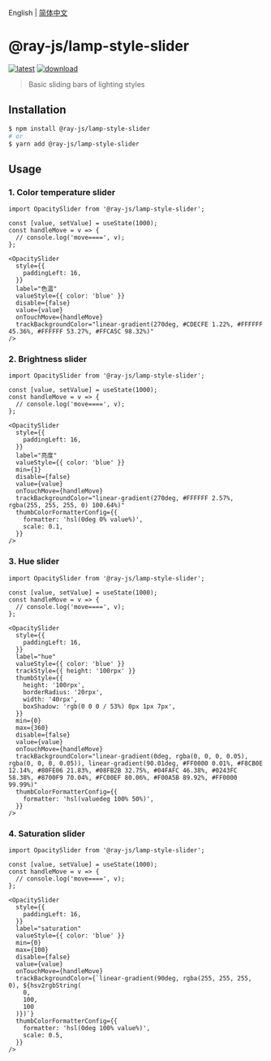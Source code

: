 English | [简体中文](./README-zh_CN.md)

# @ray-js/lamp-style-slider

[![latest](https://img.shields.io/npm/v/@ray-js/lamp-style-slider/latest.svg)](https://www.npmjs.com/package/@ray-js/lamp-style-slider) [![download](https://img.shields.io/npm/dt/@ray-js/lamp-style-slider.svg)](https://www.npmjs.com/package/@ray-js/lamp-style-slider)

> Basic sliding bars of lighting styles

## Installation

```sh
$ npm install @ray-js/lamp-style-slider
# or
$ yarn add @ray-js/lamp-style-slider
```

## Usage

### 1. Color temperature slider

```tsx
import OpacitySlider from '@ray-js/lamp-style-slider';

const [value, setValue] = useState(1000);
const handleMove = v => {
  // console.log('move====', v);
};

<OpacitySlider
  style={{
    paddingLeft: 16,
  }}
  label="色温"
  valueStyle={{ color: 'blue' }}
  disable={false}
  value={value}
  onTouchMove={handleMove}
  trackBackgroundColor="linear-gradient(270deg, #CDECFE 1.22%, #FFFFFF 45.36%, #FFFFFF 53.27%, #FFCA5C 98.32%)"
/>
```

### 2. Brightness slider

```tsx
import OpacitySlider from '@ray-js/lamp-style-slider';

const [value, setValue] = useState(1000);
const handleMove = v => {
  // console.log('move====', v);
};

<OpacitySlider
  style={{
    paddingLeft: 16,
  }}
  label="亮度"
  valueStyle={{ color: 'blue' }}
  min={1}
  disable={false}
  value={value}
  onTouchMove={handleMove}
  trackBackgroundColor="linear-gradient(270deg, #FFFFFF 2.57%, rgba(255, 255, 255, 0) 100.64%)"
  thumbColorFormatterConfig={{
    formatter: 'hsl(0deg 0% value%)',
    scale: 0.1,
  }}
/>
```

### 3. Hue slider

```tsx
import OpacitySlider from '@ray-js/lamp-style-slider';

const [value, setValue] = useState(1000);
const handleMove = v => {
  // console.log('move====', v);
};

<OpacitySlider
  style={{
    paddingLeft: 16,
  }}
  label="hue"
  valueStyle={{ color: 'blue' }}
  trackStyle={{ height: '100rpx' }}
  thumbStyle={{
    height: '100rpx',
    borderRadius: '20rpx',
    width: '40rpx',
    boxShadow: 'rgb(0 0 0 / 53%) 0px 1px 7px',
  }}
  min={0}
  max={360}
  disable={false}
  value={value}
  onTouchMove={handleMove}
  trackBackgroundColor="linear-gradient(0deg, rgba(0, 0, 0, 0.05), rgba(0, 0, 0, 0.05)), linear-gradient(90.01deg, #FF0000 0.01%, #F8CB0E 12.14%, #80FE06 21.83%, #08FB2B 32.75%, #04FAFC 46.38%, #0243FC 58.38%, #8700F9 70.04%, #FC00EF 80.06%, #F00A5B 89.92%, #FF0000 99.99%)"
  thumbColorFormatterConfig={{
    formatter: 'hsl(valuedeg 100% 50%)',
  }}
/>
```
### 4. Saturation slider

```tsx
import OpacitySlider from '@ray-js/lamp-style-slider';

const [value, setValue] = useState(1000);
const handleMove = v => {
  // console.log('move====', v);
};

<OpacitySlider
  style={{
    paddingLeft: 16,
  }}
  label="saturation"
  valueStyle={{ color: 'blue' }}
  min={0}
  max={100}
  disable={false}
  value={value}
  onTouchMove={handleMove}
  trackBackgroundColor={`linear-gradient(90deg, rgba(255, 255, 255, 0), ${hsv2rgbString(
    0,
    100,
    100
  )})`}
  thumbColorFormatterConfig={{
    formatter: 'hsl(0deg 100% value%)',
    scale: 0.5,
  }}
/>
```
